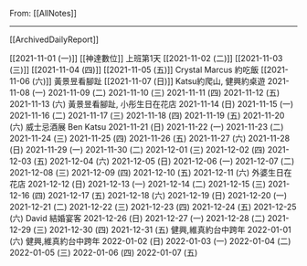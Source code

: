 From: [[AllNotes]]

---

[[ArchivedDailyReport]]

[[2021-11-01 (一)]] [[神達數位]] 上班第1天
[[2021-11-02 (二)]]
[[2021-11-03 (三)]] 
[[2021-11-04 (四)]] 
[[2021-11-05 (五)]] Crystal Marcus 約吃飯
[[2021-11-06 (六)]]  黃景昱看腳趾
[[2021-11-07 (日)]] Katsu約爬山, 健興約桌遊
2021-11-08 (一)
2021-11-09 (二)
2021-11-10 (三)
2021-11-11 (四)
2021-11-12 (五)
2021-11-13 (六)   黃景昱看腳趾, 小彤生日在花店
2021-11-14 (日)
2021-11-15 (一)
2021-11-16 (二)
2021-11-17 (三)
2021-11-18 (四)
2021-11-19 (五)
2021-11-20 (六) 威士忌酒展 Ben Katsu
2021-11-21 (日)
2021-11-22 (一)
2021-11-23 (二)
2021-11-24 (三)
2021-11-25 (四)
2021-11-26 (五)
2021-11-27 (六)
2021-11-28 (日)
2021-11-29 (一)
2021-11-30 (二)
2021-12-01 (三)
2021-12-02 (四)
2021-12-03 (五)
2021-12-04 (六)
2021-12-05 (日)
2021-12-06 (一)
2021-12-07 (二)
2021-12-08 (三)
2021-12-09 (四)
2021-12-10 (五)
2021-12-11 (六) 外婆生日在花店
2021-12-12 (日)
2021-12-13 (一)
2021-12-14 (二)
2021-12-15 (三)
2021-12-16 (四)
2021-12-17 (五)
2021-12-18 (六)
2021-12-19 (日)
2021-12-20 (一)
2021-12-21 (二)
2021-12-22 (三)
2021-12-23 (四)
2021-12-24 (五)
2021-12-25 (六) David 結婚宴客
2021-12-26 (日)
2021-12-27 (一)
2021-12-28 (二)
2021-12-29 (三)
2021-12-30 (四)
2021-12-31 (五) 健興,維真約台中跨年
2022-01-01 (六) 健興,維真約台中跨年
2022-01-02 (日)
2022-01-03 (一)
2022-01-04 (二)
2022-01-05 (三)
2022-01-06 (四)
2022-01-07 (五)